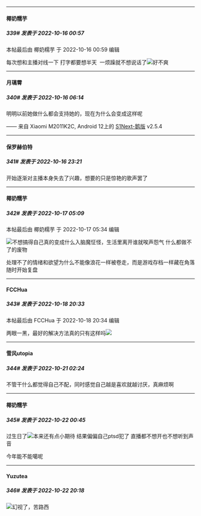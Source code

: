 

*****

####  椰奶糯芋  
##### 339#       发表于 2022-10-16 00:57

 本帖最后由 椰奶糯芋 于 2022-10-16 00:59 编辑 

每次想和主播对线一下 打字都要想半天  一烦躁就不想说话了<img src="https://static.saraba1st.com/image/smiley/face2017/122.png" referrerpolicy="no-referrer">好不爽



*****

####  月璃霄  
##### 340#       发表于 2022-10-16 06:14

明明以前她做什么都会支持她的，现在为什么会变成这样呢

—— 来自 Xiaomi M2011K2C, Android 12上的 [S1Next-鹅版](https://github.com/ykrank/S1-Next/releases) v2.5.4



*****

####  保罗赫伯特  
##### 341#       发表于 2022-10-16 23:21

开始逐渐对主播本身失去了兴趣，想要的只是惊艳的歌声罢了



*****

####  椰奶糯芋  
##### 342#       发表于 2022-10-17 05:09

 本帖最后由 椰奶糯芋 于 2022-10-17 05:34 编辑 

<img src="https://static.saraba1st.com/image/smiley/face2017/039.png" referrerpolicy="no-referrer">不想搞得自己真的变成什么入脑魔怔怪，生活里离开谁就唉声怨气 什么都做不了的废物

处理不了的情绪和欲望为什么不能像浪花一样被卷走，而是游戏存档一样藏在角落随时开始复盘



*****

####  FCCHua  
##### 343#       发表于 2022-10-18 20:33

 本帖最后由 FCCHua 于 2022-10-18 20:34 编辑 

两眼一黑，最好的解决方法真的只有这样吗<img src="https://static.saraba1st.com/image/smiley/face2017/125.png" referrerpolicy="no-referrer">



*****

####  雪风utopia  
##### 344#       发表于 2022-10-21 02:24

不管干什么都觉得自己不配，同时感觉自己越是喜欢就越讨厌，真麻烦啊



*****

####  椰奶糯芋  
##### 345#       发表于 2022-10-22 00:45

过生日了<img src="https://static.saraba1st.com/image/smiley/face2017/039.png" referrerpolicy="no-referrer">本来还有点小期待 结果偏偏自己ptsd犯了 直播都不想开也不想听到声音

今年能不能噶呢



*****

####  Yuzutea  
##### 346#       发表于 2022-10-22 20:18

<img src="https://static.saraba1st.com/image/smiley/face2017/012.png" referrerpolicy="no-referrer">幻视了，苦路西

